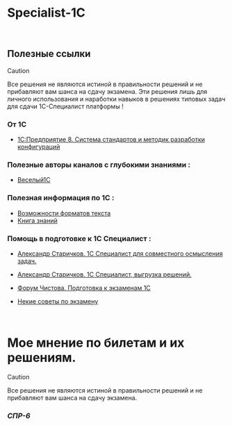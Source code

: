 # Specialist-1C

<br/>

## Полезные ссылки
>[!CAUTION]
>Все решения не являются истиной в правильности решений и не прибавляют вам шанса на сдачу экзамена. 
>Эти решения лишь для личного использования и наработки навыков в решениях типовых задач для сдачи 1С-Специалист платформы !

### От 1С
- [1С:Предприятие 8. Система стандартов и методик разработки конфигураций](https://its.1c.ru/db/v8std)

### Полезные авторы каналов с глубокими знаниями : 
- [Веселый1С](https://youtube.com/channel/UCvtbWjVxUuDEGK_pUeGjnSw?feature=shared)

### Полезная информация по 1С :
- [Возможности форматов текста](https://vk.com/away.php?to=https%3A%2F%2Fhelpf.pro%2Ffaq83%2Fview%2F125.html&utf=1)
- [Книга знаний](https://kb.mista.ru/index.php?forum=1c)

### Помощь в подготовке к 1С Специалист :
- [Александр Старичков. 1С Специалист для совместного осмысления задач.](https://vk.com/club226951467)
- [Александр Старичков. 1С Специалист, выгрузка решений.](https://disk.yandex.ru/d/5PHZuecpp99bOA)
- [Форум Чистова. Подготовка к экзаменам 1С](https://forum.chistov.pro/index.php)

- [Некие советы по экзамену](https://www.koderline.ru/expert/instruktsii/article-primer-konspekta-po-teme-raschetnye-mekhanizmy-pri-podgotovke-k-ekzamenu-1s-spetsialist-po-platforme/?sphrase_id=37982)



<br/>

# Мое мнение по билетам и их решениям.
>[!CAUTION]
>Все решения не являются истиной в правильности решений и не прибавляют вам шанса на сдачу экзамена. 

### *СПР-6*
